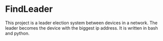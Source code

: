 # FindLeader
This project is a leader election system between devices in a network. The leader becomes the device with the biggest ip address. It is written in bash and python. 
